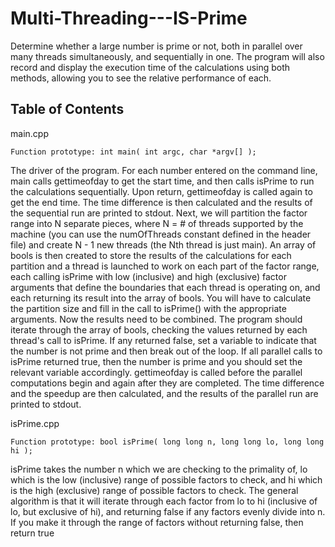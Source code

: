 # Multi-Threading---IS-Prime

Determine whether a large number is prime or not, both in parallel over many threads simultaneously, and sequentially in one. The program will also record and display the execution time of the calculations using both methods, allowing you to see the relative performance of each.


Table of Contents 
---------------------------
main.cpp

	Function prototype: int main( int argc, char *argv[] );
The driver of the program. For each number entered on the command line, main calls
gettimeofday to get the start time, and then calls isPrime to run the calculations sequentially.
Upon return, gettimeofday is called again to get the end time. The time difference is then
calculated and the results of the sequential run are printed to stdout.
Next, we will partition the factor range into N separate pieces, where N = # of threads supported
by the machine (you can use the numOfThreads constant defined in the header file) and create
N - 1 new threads (the Nth thread is just main). An array of bools is then created to store the
results of the calculations for each partition and a thread is launched to work on each part of
the factor range, each calling isPrime with low (inclusive) and high (exclusive) factor arguments
that define the boundaries that each thread is operating on, and each returning its result into
the array of bools. You will have to calculate the partition size and fill in the call to isPrime()
with the appropriate arguments.
Now the results need to be combined. The program should iterate through the array of bools,
checking the values returned by each thread's call to isPrime. If any returned false, set a variable
to indicate that the number is not prime and then break out of the loop. If all parallel calls to
isPrime returned true, then the number is prime and you should set the relevant variable
accordingly. gettimeofday is called before the parallel computations begin and again after they
are completed. The time difference and the speedup are then calculated, and the results of the
parallel run are printed to stdout.
	
isPrime.cpp

	Function prototype: bool isPrime( long long n, long long lo, long long hi );
	
isPrime takes the number n which we are checking to the primality of, lo which is the low
(inclusive) range of possible factors to check, and hi which is the high (exclusive) range of
possible factors to check. The general algorithm is that it will iterate through each factor from lo
to hi (inclusive of lo, but exclusive of hi), and returning false if any factors evenly divide into n. If
you make it through the range of factors without returning false, then return true
	

